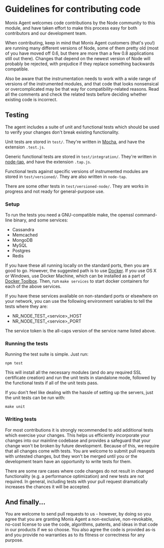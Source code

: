 # Guidelines for contributing code

Monis Agent welcomes code contributions by the Node community to this module, and
have taken effort to make this process easy for both contributors and our
development team.

When contributing, keep in mind that Monis Agent customers (that's you!) are
running many different versions of Node, some of them pretty old (most of you
have moved off 0.6, but there are more than a few 0.8 applications still out
there). Changes that depend on the newest version of Node will probably be
rejected, with prejudice if they replace something backwards compatible.

Also be aware that the instrumentation needs to work with a wide range of
versions of the instrumented modules, and that code that looks nonsensical or
overcomplicated may be that way for compatibility-related reasons. Read all the
comments and check the related tests before deciding whether existing code is
incorrect.

## Testing

The agent includes a suite of unit and functional tests which should be used to
verify your changes don't break existing functionality.

Unit tests are stored in `test/`. They're written in
[Mocha](http://visionmedia.github.io/mocha/), and have the extension
`.test.js`.

Generic functional tests are stored in `test/integration/`. They're written in
[node-tap](https://github.com/isaacs/node-tap), and have the extension
`.tap.js`.

Functional tests against specific versions of instrumented modules are stored in
`test/versioned/`. They are also written in `node-tap`.

There are some other tests in `test/versioned-node/`. They are works in progress
and not ready for general-purpose use.


### Setup

To run the tests you need a GNU-compatible make, the openssl command-line
binary, and some services:

* Cassandra
* Memcached
* MongoDB
* MySQL
* Postgres
* Redis

If you have these all running locally on the standard ports, then you are good
to go. However, the suggested path is to use [Docker](http://www.docker.com).
If you use OS X or Windows, use Docker Machine, which can be installed as a part of
[Docker Toolbox](https://www.docker.com/docker-toolbox).  Then, run `make services`
to start docker containers for each of the above services.

If you have these services available on non-standard ports or elsewhere on your
network, you can use the following environment variables to tell the tests where
they are:

* NR_NODE\_TEST_&lt;service&gt;\_HOST
* NR_NODE\_TEST_&lt;service&gt;\_PORT

The service token is the all-caps version of the service name listed above.

### Running the tests

Running the test suite is simple.  Just run:

    npm test

This will install all the necessary modules (and do any required SSL certificate
creation) and run the unit tests in standalone mode, followed by the functional
tests if all of the unit tests pass.

If you don't feel like dealing with the hassle of setting up the servers, just
the unit tests can be run with:

    make unit

### Writing tests

For most contributions it is strongly recommended to add additional tests which
exercise your changes. This helps us efficiently incorporate your changes into
our mainline codebase and provides a safeguard that your change won't be broken
by future development. Because of this, we require that all changes come with
tests. You are welcome to submit pull requests with untested changes, but they
won't be merged until you or the development team have an opportunity to write
tests for them.

There are some rare cases where code changes do not result in changed
functionality (e.g. a performance optimization) and new tests are not required.
In general, including tests with your pull request dramatically increases the
chances it will be accepted.

## And finally...

You are welcome to send pull requests to us - however, by doing so you agree
that you are granting Monis Agent a non-exclusive, non-revokable, no-cost license
to use the code, algorithms, patents, and ideas in that code in our products if
we so choose. You also agree the code is provided as-is and you provide no
warranties as to its fitness or correctness for any purpose.
